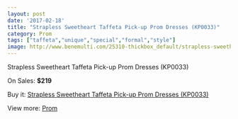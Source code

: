 ```yaml
---
layout: post
date: '2017-02-18'
title: "Strapless Sweetheart Taffeta Pick-up Prom Dresses (KP0033)"
category: Prom
tags: ["taffeta","unique","special","formal","style"]
image: http://www.benemulti.com/25310-thickbox_default/strapless-sweetheart-taffeta-pick-up-prom-dresses-kp0033.jpg
---
```

Strapless Sweetheart Taffeta Pick-up Prom Dresses (KP0033)

On Sales: **$219**
<a href="https://www.benemulti.com/en/prom/9955-strapless-sweetheart-taffeta-pick-up-prom-dresses-kp0033.html"><amp-img layout="responsive" width="600" height="600" src="//www.benemulti.com/25310-thickbox_default/strapless-sweetheart-taffeta-pick-up-prom-dresses-kp0033.jpg" alt="Strapless Sweetheart Taffeta Pick-up Prom Dresses (KP0033) 0" /></a>
<a href="https://www.benemulti.com/en/prom/9955-strapless-sweetheart-taffeta-pick-up-prom-dresses-kp0033.html"><amp-img layout="responsive" width="600" height="600" src="//www.benemulti.com/25311-thickbox_default/strapless-sweetheart-taffeta-pick-up-prom-dresses-kp0033.jpg" alt="Strapless Sweetheart Taffeta Pick-up Prom Dresses (KP0033) 1" /></a>

Buy it: [Strapless Sweetheart Taffeta Pick-up Prom Dresses (KP0033)](https://www.benemulti.com/en/prom/9955-strapless-sweetheart-taffeta-pick-up-prom-dresses-kp0033.html "Strapless Sweetheart Taffeta Pick-up Prom Dresses (KP0033)")

View more: [Prom](https://www.benemulti.com/en/78-prom "Prom")